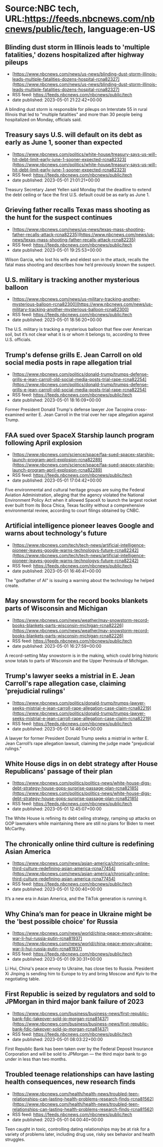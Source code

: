 # Source:NBC tech, URL:https://feeds.nbcnews.com/nbcnews/public/tech, language:en-US

## Blinding dust storm in Illinois leads to 'multiple fatalities,' dozens hospitalized after highway pileups
 - [https://www.nbcnews.com/news/us-news/blinding-dust-storm-illinois-leads-multiple-fatalities-dozens-hospital-rcna82327](https://www.nbcnews.com/news/us-news/blinding-dust-storm-illinois-leads-multiple-fatalities-dozens-hospital-rcna82327)
 - RSS feed: https://feeds.nbcnews.com/nbcnews/public/tech
 - date published: 2023-05-01 21:22:42+00:00

A blinding dust storm is responsible for pileups on Interstate 55 in rural Illinois that led to "multiple fatalities" and more than 30 people being hospitalized on Monday, officials said.

## Treasury says U.S. will default on its debt as early as June 1, sooner than expected
 - [https://www.nbcnews.com/politics/white-house/treasury-says-us-will-hit-debt-limit-early-june-1-sooner-expected-rcna82323](https://www.nbcnews.com/politics/white-house/treasury-says-us-will-hit-debt-limit-early-june-1-sooner-expected-rcna82323)
 - RSS feed: https://feeds.nbcnews.com/nbcnews/public/tech
 - date published: 2023-05-01 21:01:21+00:00

Treasury Secretary Janet Yellen said Monday that the deadline to extend the debt ceiling or face the first U.S. default could be as early as June 1.

## Grieving father recalls Texas mass shooting as the hunt for the suspect continues
 - [https://www.nbcnews.com/news/us-news/texas-mass-shooting-father-recalls-attack-rcna82235](https://www.nbcnews.com/news/us-news/texas-mass-shooting-father-recalls-attack-rcna82235)
 - RSS feed: https://feeds.nbcnews.com/nbcnews/public/tech
 - date published: 2023-05-01 19:25:53+00:00

Wilson Garcia, who lost his wife and eldest son in the attack, recalls the fatal mass shooting and describes how he’d previously known the suspect.

## U.S. military is tracking another mysterious balloon
 - [https://www.nbcnews.com/news/us-military-tracking-another-mysterious-balloon-rcna82300](https://www.nbcnews.com/news/us-military-tracking-another-mysterious-balloon-rcna82300)
 - RSS feed: https://feeds.nbcnews.com/nbcnews/public/tech
 - date published: 2023-05-01 18:56:20+00:00

The U.S. military is tracking a mysterious balloon that flew over American soil, but it’s not clear what it is or whom it belongs to, according to three U.S. officials.

## Trump's defense grills E. Jean Carroll on old social media posts in rape allegation trial
 - [https://www.nbcnews.com/politics/donald-trump/trumps-defense-grills-e-jean-carroll-old-social-media-posts-trial-rape-rcna82254](https://www.nbcnews.com/politics/donald-trump/trumps-defense-grills-e-jean-carroll-old-social-media-posts-trial-rape-rcna82254)
 - RSS feed: https://feeds.nbcnews.com/nbcnews/public/tech
 - date published: 2023-05-01 18:16:09+00:00

Former President Donald Trump's defense lawyer Joe Tacopina cross-examined writer E. Jean Carroll in the trial over her rape allegation against Trump.

## FAA sued over SpaceX Starship launch program following April explosion
 - [https://www.nbcnews.com/science/space/faa-sued-spacex-starship-launch-program-april-explosion-rcna82289](https://www.nbcnews.com/science/space/faa-sued-spacex-starship-launch-program-april-explosion-rcna82289)
 - RSS feed: https://feeds.nbcnews.com/nbcnews/public/tech
 - date published: 2023-05-01 17:04:42+00:00

Five environmental and cultural heritage groups are suing the Federal Aviation Administration, alleging that the agency violated the National Environment Policy Act when it allowed SpaceX to launch the largest rocket ever built from its Boca Chica, Texas facility without a comprehensive environmental review, according to court filings obtained by CNBC.

## Artificial intelligence pioneer leaves Google and warns about technology's future
 - [https://www.nbcnews.com/tech/tech-news/artificial-intelligence-pioneer-leaves-google-warns-technologys-future-rcna82242](https://www.nbcnews.com/tech/tech-news/artificial-intelligence-pioneer-leaves-google-warns-technologys-future-rcna82242)
 - RSS feed: https://feeds.nbcnews.com/nbcnews/public/tech
 - date published: 2023-05-01 16:46:41+00:00

The "godfather of AI" is issuing a warning about the technology he helped create.

## May snowstorm for the record books blankets parts of Wisconsin and Michigan
 - [https://www.nbcnews.com/news/weather/may-snowstorm-record-books-blankets-parts-wisconsin-michigan-rcna82226](https://www.nbcnews.com/news/weather/may-snowstorm-record-books-blankets-parts-wisconsin-michigan-rcna82226)
 - RSS feed: https://feeds.nbcnews.com/nbcnews/public/tech
 - date published: 2023-05-01 16:27:59+00:00

A record-setting May snowstorm is in the making, which could bring historic snow totals to parts of Wisconsin and the Upper Peninsula of Michigan.

## Trump's lawyer seeks a mistrial in E. Jean Carroll's rape allegation case, claiming 'prejudicial rulings'
 - [https://www.nbcnews.com/politics/donald-trump/trumps-lawyer-seeks-mistrial-e-jean-carroll-rape-allegation-case-claim-rcna82219](https://www.nbcnews.com/politics/donald-trump/trumps-lawyer-seeks-mistrial-e-jean-carroll-rape-allegation-case-claim-rcna82219)
 - RSS feed: https://feeds.nbcnews.com/nbcnews/public/tech
 - date published: 2023-05-01 14:46:04+00:00

A lawyer for former President Donald Trump seeks a mistrial in writer E. Jean Carroll’s rape allegation lawsuit, claiming the judge made "prejudicial rulings."

## White House digs in on debt strategy after House Republicans' passage of their plan
 - [https://www.nbcnews.com/politics/politics-news/white-house-digs-debt-strategy-house-gops-surprise-passage-plan-rcna82185](https://www.nbcnews.com/politics/politics-news/white-house-digs-debt-strategy-house-gops-surprise-passage-plan-rcna82185)
 - RSS feed: https://feeds.nbcnews.com/nbcnews/public/tech
 - date published: 2023-05-01 12:45:07+00:00

The White House is refining its debt ceiling strategy, ramping up attacks on GOP lawmakers while maintaining there are still no plans for Biden to meet McCarthy.

## The chronically online third culture is redefining Asian America
 - [https://www.nbcnews.com/news/asian-america/chronically-online-third-culture-redefining-asian-america-rcna77454](https://www.nbcnews.com/news/asian-america/chronically-online-third-culture-redefining-asian-america-rcna77454)
 - RSS feed: https://feeds.nbcnews.com/nbcnews/public/tech
 - date published: 2023-05-01 12:00:40+00:00

It’s a new era in Asian America, and the TikTok generation is running it.

## Why China’s man for peace in Ukraine might be the 'best possible choice' for Russia
 - [https://www.nbcnews.com/news/world/china-peace-envoy-ukraine-war-li-hui-russia-putin-rcna81937](https://www.nbcnews.com/news/world/china-peace-envoy-ukraine-war-li-hui-russia-putin-rcna81937)
 - RSS feed: https://feeds.nbcnews.com/nbcnews/public/tech
 - date published: 2023-05-01 09:30:31+00:00

Li Hui, China's peace envoy to Ukraine, has close ties to Russia. President Xi Jinping is sending him to Europe to try and bring Moscow and Kyiv to the negotiating table.

## First Republic is seized by regulators and sold to JPMorgan in third major bank failure of 2023
 - [https://www.nbcnews.com/business/business-news/first-republic-bank-fdic-takeover-sold-jp-morgan-rcna81437](https://www.nbcnews.com/business/business-news/first-republic-bank-fdic-takeover-sold-jp-morgan-rcna81437)
 - RSS feed: https://feeds.nbcnews.com/nbcnews/public/tech
 - date published: 2023-05-01 08:03:22+00:00

First Republic Bank has been taken over by the Federal Deposit Insurance Corporation and will be sold to JPMorgan — the third major bank to go under in less than two months.

## Troubled teenage relationships can have lasting health consequences, new research finds
 - [https://www.nbcnews.com/health/health-news/troubled-teen-relationships-can-lasting-health-problems-research-finds-rcna81562](https://www.nbcnews.com/health/health-news/troubled-teen-relationships-can-lasting-health-problems-research-finds-rcna81562)
 - RSS feed: https://feeds.nbcnews.com/nbcnews/public/tech
 - date published: 2023-05-01 04:00:40+00:00

Teen caught in toxic, controlling dating relationships may be at risk for a variety of problems later, including drug use, risky sex behavior and health struggles.

